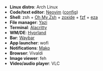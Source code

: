 - **Linux distro**: Arch Linux
- **Code/text editor**: [Neovim](https://github.com/neovim/neovim) ([config](https://github.com/sskroi/dotfiles/tree/main/.config/nvim))
- **Shell**: zsh + [Oh My Zsh](https://github.com/ohmyzsh/ohmyzsh) + [zoxide](https://github.com/ajeetdsouza/zoxide) + [fzf](https://github.com/junegunn/fzf) + [eza](https://github.com/eza-community/eza)
- **File manager**: [Yazi](https://github.com/sxyazi/yazi)
- **Terminal**: [Alacritty](https://github.com/alacritty/alacritty)
- **WM/DE**: [Hyprland](https://github.com/hyprwm/Hyprland)
- **Bar**: [Waybar](https://github.com/Alexays/Waybar)
- **App launcher**: wofi
- **Notifications**: [Mako](https://github.com/emersion/mako)
- **Browser**: Vivaldi
- **Image viewer**: feh
- **Video/audio player**: VLC

